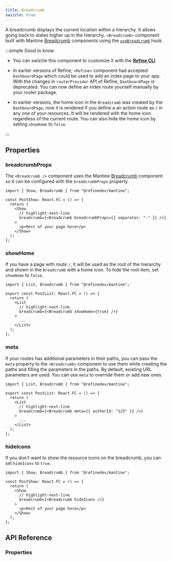 ```yaml
---
title: Breadcrumb
swizzle: true
---
```


A breadcrumb displays the current location within a hierarchy. It allows going back to states higher up in the hierarchy. `<Breadcrumb>` component built with Mantine [Breadcrumb][mantine-breadcrumb] components using the [`useBreadcrumb`](/docs/core/hooks/utilities/use-breadcrumb) hook.

:::simple Good to know

- You can swizzle this component to customize it with the [**Refine CLI**](/docs/packages/list-of-packages)

- In earlier versions of Refine, `<Refine>` component had accepted `DashboardPage` which could be used to add an index page to your app. With the changes in `routerProvider` API of Refine, `DashboardPage` is deprecated. You can now define an index route yourself manually by your router package.

- In earlier versions, the home icon in the `Breadcrumb` was created by the `DashboardPage`, now it is rendered if you define a an action route as `/` in any one of your resources. It will be rendered with the home icon regardless of the current route. You can also hide the home icon by setting `showHome` to `false`.

:::

## Properties

### breadcrumbProps

The `<Breadcrumb />` component uses the Mantine [Breadcrumb][mantine-breadcrumb] component so it can be configured with the `breadcrumbProps` property.

```tsx
import { Show, Breadcrumb } from "@refinedev/mantine";

const PostShow: React.FC = () => {
  return (
    <Show
      // highlight-next-line
      breadcrumb={<Breadcrumb breadcrumbProps={{ separator: "-" }} />}
    >
      <p>Rest of your page here</p>
    </Show>
  );
};
```

### showHome

If you have a page with route `/`, it will be used as the root of the hierarchy and shown in the `Breadcrumb` with a home icon. To hide the root item, set `showHome` to `false.`

```tsx
import { List, Breadcrumb } from "@refinedev/mantine";

export const PostList: React.FC = () => {
  return (
    <List
      // highlight-next-line
      breadcrumb={<Breadcrumb showHome={true} />}
    >
      ...
    </List>
  );
};
```

### meta

If your routes has additional parameters in their paths, you can pass the `meta` property to the `<Breadcrumb>` component to use them while creating the paths and filling the parameters in the paths. By default, existing URL parameters are used. You can use `meta` to override them or add new ones.

```tsx
import { List, Breadcrumb } from "@refinedev/mantine";

export const PostList: React.FC = () => {
  return (
    <List
      // highlight-next-line
      breadcrumb={<Breadcrumb meta={{ authorId: "123" }} />}
    >
      ...
    </List>
  );
};
```

### hideIcons

If you don't want to show the resource icons on the breadcrumb, you can set `hideIcons` to `true`.

```tsx
import { Show, Breadcrumb } from "@refinedev/mantine";

const PostShow: React.FC = () => {
  return (
    <Show
      // highlight-next-line
      breadcrumb={<Breadcrumb hideIcons />}
    >
      <p>Rest of your page here</p>
    </Show>
  );
};
```

## API Reference

### Properties

<PropsTable module="@refinedev/mantine/Breadcrumb" />

[mantine-breadcrumb]: https://mantine.dev/core/breadcrumbs/
